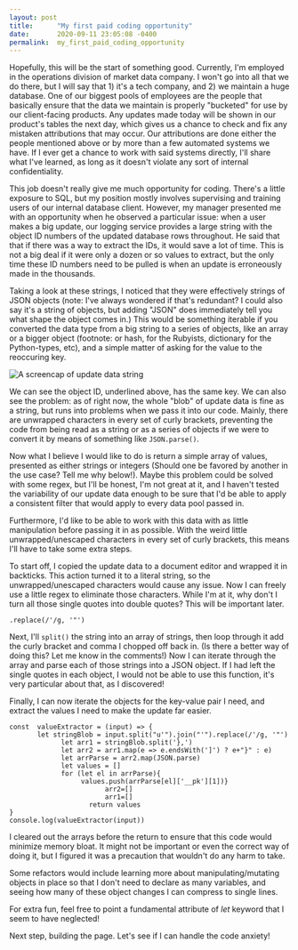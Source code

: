 ```yaml
---
layout: post
title:      "My first paid coding opportunity"
date:       2020-09-11 23:05:08 -0400
permalink:  my_first_paid_coding_opportunity
---
```


Hopefully, this will be the start of something good.
Currently, I'm employed in the operations division of market data company. I won't go into all that we do there, but I will say that 1) it's a tech company, and 2) we maintain a huge database. One of our biggest pools of employees are the people that basically ensure that the data we maintain is properly "bucketed" for use by our client-facing products. Any updates made today will be shown in our product's tables the next day, which gives us a chance to check and fix any mistaken attributions that may occur. Our attributions are done either the people mentioned above or by more than a few automated systems we have. If I ever get a chance to work with said systems directly, I'll share what I've learned, as long as it doesn't violate any sort of internal confidentiality.

This job doesn't really give me much opportunity for coding. There's a little exposure to SQL, but my position mostly involves supervising and training users of our internal database client. However, my manager presented me with an opportunity when he observed a particular issue: when a user makes a big update, our logging service provides a large string with the object ID numbers of the updated database rows throughout. He said that that if there was a way to extract the IDs, it would save a lot of time. This is not a big deal if it were only a dozen or so values to extract, but the only time these ID numbers need to be pulled is when an update is erroneously made in the thousands.

Taking a look at these strings, I noticed that they were effectively strings of JSON objects (note: I've always wondered if that's redundant? I could also say it's a string of objects, but adding "JSON" does immediately tell you what shape the object comes in.) This would be something iterable if you converted the data type from a big string to a series of objects, like an array or a bigger object (footnote: or hash, for the Rubyists, dictionary for the Python-types, etc), and a simple matter of asking for the value to the reoccuring key.

![A screencap of update data string](https://i.imgur.com/CRWlBlY.png)

We can see the object ID, underlined above, has the same key. We can also see the problem: as of right now, the whole "blob" of update data is fine as a string, but runs into problems when we pass it into our code. Mainly, there are unwrapped characters in every set of curly brackets, preventing the code from being read as a string or as a series of objects if we were to convert it by means of something like `JSON.parse()`. 

Now what I believe I would like to do is return a simple array of values, presented as either strings or integers (Should one be favored by another in the use case? Tell me why below!). Maybe this problem could be solved with some regex, but I'll be honest, I'm not great at it, and I haven't tested the variability of our update data enough to be sure that I'd be able to apply a consistent filter that would apply to every data pool passed in.

Furthermore, I'd like to be able to work with this data with as little manipulation before passing it in as possible. With the weird little unwrapped/unescaped characters in every set of curly brackets, this means I'll have to take some extra steps.

To start off, I copied the update data to a document editor and wrapped it in backticks. This action turned it to a literal string, so the unwrapped/unescaped characters would cause any issue. Now I can freely use a little regex to eliminate those characters. While I'm at it, why don't I turn all those single quotes into double quotes? This will be important later.


`.replace(/'/g, '"')
`


Next, I'll `split()` the string into an array of strings, then loop through it add the curly bracket and comma I chopped off back in. (Is there a better way of doing this? Let me know in the comments!) Now I can iterate through the array and parse each of those strings into a JSON object. If I had left the single quotes in each object, I would not be able to use this function, it's very particular about that, as I discovered!

Finally, I can now iterate the objects for the key-value pair I need, and extract the values I need to make the update far easier. 


```
const  valueExtractor = (input) => {
       let stringBlob = input.split("u'").join("'").replace(/'/g, '"')
			 let arr1 = stringBlob.split('},')
			 let arr2 = arr1.map(e => e.endsWith(']') ? e+"}" : e)
			 let arrParse = arr2.map(JSON.parse)
			 let values = []  
			 for (let el in arrParse){
			      values.push(arrParse[el]['__pk'][1])}			
						arr2=[]
						arr1=[]
				    return values
}
console.log(valueExtractor(input))
```


I cleared out the arrays before the return to ensure that this code would minimize memory bloat. It might not be important or even the correct way of doing it, but I figured it was a precaution that wouldn't do any harm to take. 

Some refactors would include learning more about manipulating/mutating objects in place so that I don't need to declare as many variables, and seeing how many of these object changes I can compress to single lines. 

For extra fun, feel free to point a fundamental attribute of *let* keyword that I seem to have neglected!

Next step, building the page. Let's see if I can handle the code anxiety!
